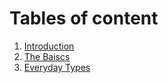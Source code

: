 # Tables of content

1. [Introduction](./Introduction)
2. [The Baiscs](./Basic)
3. [Everyday Types](./everydayType)
